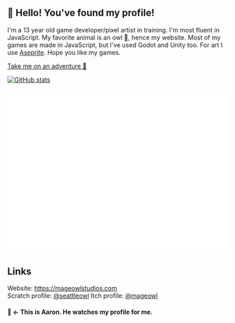 ## 👋 Hello! You've found my profile!

I'm a 13 year old game developer/pixel artist in training. I'm most fluent in  JavaScript. My favorite animal is an owl 🦉, hence my website. Most of my games are made in JavaScript, but I've used Godot and Unity too. For art I use [Aseprite](https://aseprite.org). Hope you like my games.

[Take me on an adventure 🧭](adventure/start.md)

[![GitHub stats](https://github-readme-stats.vercel.app/api?username=mageowl&theme=shades-of-purple&hide_border=true&show_icons=true&include_all_commits=true)](https://github.com/anuraghazra/github-readme-stats)

![Metrics](github-metrics.svg)

## Links
Website: https://mageowlstudios.com<br>
Scratch profile: [@seattleowl](https://scratch.mit.edu/users/seattleowl)
Itch profile: [@mageowl](https://mageowl.itch.io)

#### 🦉 <- This is Aaron. He watches my profile for me.

